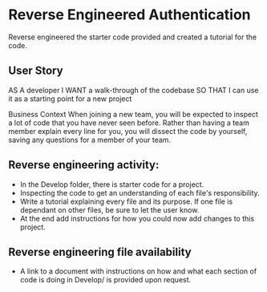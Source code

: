 # Reverse Engineered Authentication

Reverse engineered the starter code provided and created a tutorial for the code.

## User Story

AS A developer
I WANT a walk-through of the codebase
SO THAT I can use it as a starting point for a new project

Business Context
When joining a new team, you will be expected to inspect a lot of code that you have never seen before. Rather than having a team member explain every line for you, you will dissect the code by yourself, saving any questions for a member of your team.

## Reverse engineering activity:

* In the Develop folder, there is starter code for a project. 
* Inspecting the code to get an understanding of each file's responsibility. 
* Write a tutorial explaining every file and its purpose. If one file is dependant on other files, be sure to let the user know.
* At the end add instructions for how you could now add changes to this project.

## Reverse engineering file availability

* A link to a document with instructions on how and what each section of code is doing in Develop/ is provided upon request.
<!-- * https://docs.google.com/document/d/1zVuPj4JzjHO2A7-9EDZvNq2pziieuJmBvnESthZCyy8/edit?usp=sharing -->

<!-- ## Future version to include: 

  a video tutorial / -->
